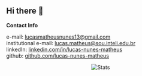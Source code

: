 ## Hi there 👋
**Contact Info**

e-mail: lucasmatheusnunes13@gmail.com<br/>
institutional e-mail: lucas.matheus@sou.inteli.edu.br<br/>
linkedIn: <a href="linkedin.com/in/lucas-nunes-matheus">linkedin.com/in/lucas-nunes-matheus</a><br/>
github: <a href="github.com/lucas-nunes-matheus">github.com/lucas-nunes-matheus</a><br/>

<div align="center">
  <img src="https://github-readme-stats.vercel.app/api/top-langs/?username=lucas-nunes-matheus&amp;hide=html&amp;layout=compact&amp;theme=dark" alt="Stats">
</div>
